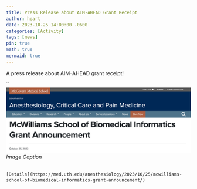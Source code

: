 ```yaml
---
title: Press Release about AIM-AHEAD Grant Receipt
author: heart
date: 2023-10-25 14:00:00 -0600
categories: [Activity]
tags: [news]
pin: true
math: true
mermaid: true
---
```


A press release about AIM-AHEAD grant receipt!

``
![press-release](/assets/img/activities/23grant.png)
_Image Caption_
```

[Details](https://med.uth.edu/anesthesiology/2023/10/25/mcwilliams-school-of-biomedical-informatics-grant-announcement/)

